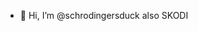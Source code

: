 - 👋 Hi, I’m @schrodingersduck
    also SKODI

<!---
schrodingersduck/schrodingersduck is a ✨ special ✨ repository because its `README.md` (this file) appears on your GitHub profile.
You can click the Preview link to take a look at your changes.
--->
